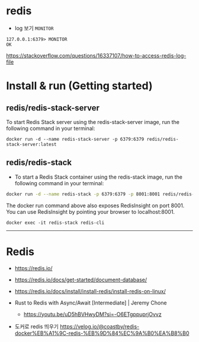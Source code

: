 # redis

-  log 보기 ```MONITOR```

```
127.0.0.1:6379> MONITOR
OK
```

https://stackoverflow.com/questions/16337107/how-to-access-redis-log-file

# Install & run (Getting started)

## redis/redis-stack-server

To start Redis Stack server using the redis-stack-server image, run the following command in your terminal:

```
docker run -d --name redis-stack-server -p 6379:6379 redis/redis-stack-server:latest
```

## redis/redis-stack


- To start a Redis Stack container using the redis-stack image, run the following command in your terminal:

```bash
docker run -d --name redis-stack -p 6379:6379 -p 8001:8001 redis/redis-stack:latest
```

The docker run command above also exposes RedisInsight on port 8001. You can use RedisInsight by pointing your browser to localhost:8001.


```
docker exec -it redis-stack redis-cli
```

<hr>

# Redis

- https://redis.io/

- https://redis.io/docs/get-started/document-database/

- https://redis.io/docs/install/install-redis/install-redis-on-linux/

- Rust to Redis with Async/Await [Intermediate] | Jeremy Chone
  - https://youtu.be/uD5hBVHwyDM?si=-O6ETgppuprjOvvz


- 도커로 redis 띄우기 https://velog.io/@coastby/redis-docker%EB%A1%9C-redis-%EB%9D%84%EC%9A%B0%EA%B8%B0
